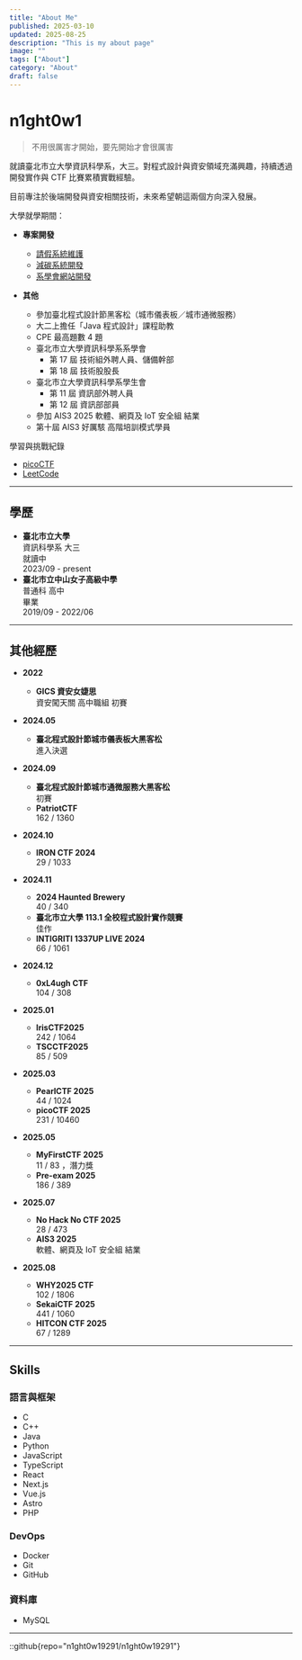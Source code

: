 ```yaml
---
title: "About Me"
published: 2025-03-10
updated: 2025-08-25
description: "This is my about page"
image: ""
tags: ["About"]
category: "About"
draft: false
---
```


# n1ght0w1

> 不用很厲害才開始，要先開始才會很厲害

就讀臺北市立大學資訊科學系，大三。對程式設計與資安領域充滿興趣，持續透過開發實作與 CTF 比賽累積實戰經驗。

目前專注於後端開發與資安相關技術，未來希望朝這兩個方向深入發展。

大學就學期間：

- **專案開發**

  - [請假系統維護](/posts/project/utaipei_portal/)
  - [減碳系統開發](/posts/project/utaipei_carbon_diary)
  - [系學會網站開發](/posts/project/utaipei_utcssa_official/)

- **其他**
  - 參加臺北程式設計節黑客松（城市儀表板／城市通微服務）
  - 大二上擔任「Java 程式設計」課程助教
  - CPE 最高題數 4 題
  - 臺北市立大學資訊科學系系學會
    - 第 17 屆 技術組外聘人員、儲備幹部
    - 第 18 屆 技術股股長
  - 臺北市立大學資訊科學系學生會
    - 第 11 屆 資訊部外聘人員
    - 第 12 屆 資訊部部員
  - 參加 AIS3 2025 軟體、網頁及 IoT 安全組 結業
  - 第十屆 AIS3 好厲駭 高階培訓模式學員

學習與挑戰紀錄

- [picoCTF](https://play.picoctf.org/users/n1ght0w1)
- [LeetCode](https://leetcode.com/u/n1ght0w1/)

---

## 學歷

- **臺北市立大學**  
  資訊科學系 大三  
  就讀中  
  2023/09 - present
- **臺北市立中山女子高級中學**  
  普通科 高中  
  畢業  
  2019/09 - 2022/06

---

## 其他經歷

- **2022**

  - **GICS 資安女婕思**  
    資安闖天關 高中職組 初賽

- **2024.05**

  - **臺北程式設計節城市儀表板大黑客松**  
    進入決選

- **2024.09**

  - **臺北程式設計節城市通微服務大黑客松**  
    初賽
  - **PatriotCTF**  
    162 / 1360

- **2024.10**
  - **IRON CTF 2024**  
    29 / 1033
- **2024.11**

  - **2024 Haunted Brewery**  
    40 / 340
  - **臺北市立大學 113.1 全校程式設計實作競賽**  
    佳作
  - **INTIGRITI 1337UP LIVE 2024**  
    66 / 1061

- **2024.12**

  - **0xL4ugh CTF**  
    104 / 308

- **2025.01**

  - **IrisCTF2025**  
    242 / 1064
  - **TSCCTF2025**  
    85 / 509

- **2025.03**

  - **PearlCTF 2025**  
    44 / 1024
  - **picoCTF 2025**  
    231 / 10460

- **2025.05**

  - **MyFirstCTF 2025**  
    11 / 83 ，潛力獎
  - **Pre-exam 2025**  
    186 / 389

- **2025.07**

  - **No Hack No CTF 2025**  
    28 / 473
  - **AIS3 2025**  
    軟體、網頁及 IoT 安全組 結業

- **2025.08**

  - **WHY2025 CTF**  
    102 / 1806
  - **SekaiCTF 2025**  
    441 / 1060
  - **HITCON CTF 2025**  
    67 / 1289

---

## Skills

### 語言與框架

- C
- C++
- Java
- Python
- JavaScript
- TypeScript
- React
- Next.js
- Vue.js
- Astro
- PHP

### DevOps

- Docker
- Git
- GitHub

### 資料庫

- MySQL

---

::github{repo="n1ght0w19291/n1ght0w19291"}
